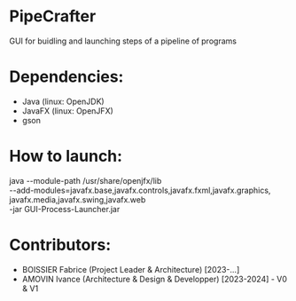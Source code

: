 # PipeCrafter
GUI for buidling and launching steps of a pipeline of programs

# Dependencies:
- Java (linux: OpenJDK)
- JavaFX (linux: OpenJFX)
- gson

# How to launch:

java --module-path /usr/share/openjfx/lib      \
     --add-modules=javafx.base,javafx.controls,javafx.fxml,javafx.graphics,\
javafx.media,javafx.swing,javafx.web           \
     -jar GUI-Process-Launcher.jar

# Contributors:
- BOISSIER Fabrice (Project Leader & Architecture) [2023-...]
- AMOVIN Ivance (Architecture & Design & Developper) [2023-2024] - V0 & V1
